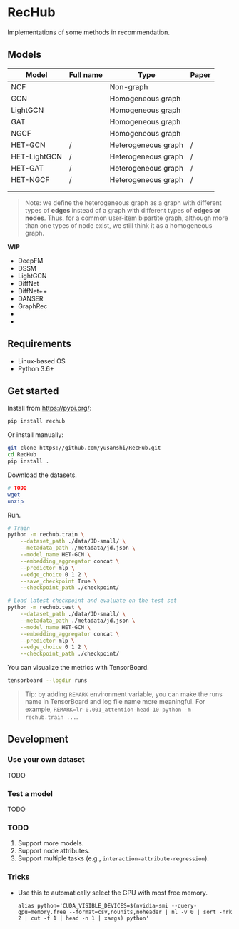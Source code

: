 # RecHub

Implementations of some methods in recommendation.

## Models

| Model        | Full name | Type                | Paper |
| ------------ | --------- | ------------------- | ----- |
| NCF          |           | Non-graph           |       |
| GCN          |           | Homogeneous graph   |       |
| LightGCN     |           | Homogeneous graph   |       |
| GAT          |           | Homogeneous graph   |       |
| NGCF         |           | Homogeneous graph   |       |
| HET-GCN      | /         | Heterogeneous graph | /     |
| HET-LightGCN | /         | Heterogeneous graph | /     |
| HET-GAT      | /         | Heterogeneous graph | /     |
| HET-NGCF     | /         | Heterogeneous graph | /     |
|              |           |                     |       |
|              |           |                     |       |

> Note: we define the heterogeneous graph as a graph with different types of **edges** instead of a graph with different types of **edges or nodes**. Thus, for a common user-item bipartite graph, although more than one types of node exist, we still think it as a homogeneous graph.

**WIP**

- DeepFM
- DSSM
- LightGCN
- DiffNet
- DiffNet++
- DANSER
- GraphRec
-
-

## Requirements

- Linux-based OS
- Python 3.6+

## Get started

Install from <https://pypi.org/>:

```bash
pip install rechub
```

Or install manually:

```bash
git clone https://github.com/yusanshi/RecHub.git
cd RecHub
pip install .
```

Download the datasets.

```bash
# TODO
wget
unzip
```

Run.

```bash
# Train
python -m rechub.train \
    --dataset_path ./data/JD-small/ \
    --metadata_path ./metadata/jd.json \
    --model_name HET-GCN \
    --embedding_aggregator concat \
    --predictor mlp \
    --edge_choice 0 1 2 \
    --save_checkpoint True \
    --checkpoint_path ./checkpoint/

# Load latest checkpoint and evaluate on the test set
python -m rechub.test \
    --dataset_path ./data/JD-small/ \
    --metadata_path ./metadata/jd.json \
    --model_name HET-GCN \
    --embedding_aggregator concat \
    --predictor mlp \
    --edge_choice 0 1 2 \
    --checkpoint_path ./checkpoint/
```

You can visualize the metrics with TensorBoard.

```bash
tensorboard --logdir runs
```

> Tip: by adding `REMARK` environment variable, you can make the runs name in TensorBoard and log file name more meaningful. For example, `REMARK=lr-0.001_attention-head-10 python -m rechub.train ...`.

## Development

### Use your own dataset

TODO

### Test a model

TODO

### TODO

1. Support more models.
2. Support node attributes.
3. Support multiple tasks (e.g., `interaction-attribute-regression`).

### Tricks

- Use this to automatically select the GPU with most free memory.

  ```
  alias python='CUDA_VISIBLE_DEVICES=$(nvidia-smi --query-gpu=memory.free --format=csv,nounits,noheader | nl -v 0 | sort -nrk 2 | cut -f 1 | head -n 1 | xargs) python'
  ```
